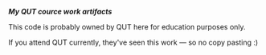 **_My QUT cource work artifacts_**

This code is probably owned by QUT here for education purposes only.

If you attend QUT currently, they've seen this work — so no copy pasting :)
